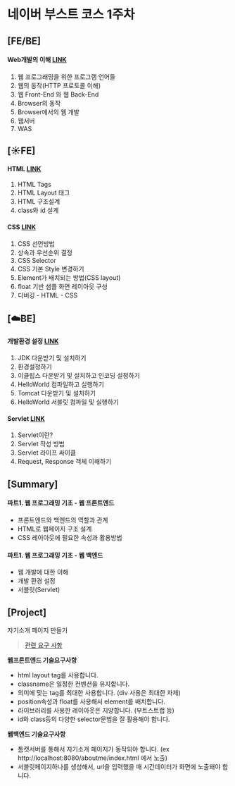 # 네이버 부스트 코스 1주차

## [FE/BE]

#### Web개발의 이해 [LINK](./1-Web-Intro/README.md)

1. 웹 프로그래밍을 위한 프로그램 언어들
2. 웹의 동작(HTTP 프로토콜 이해)
3. 웹 Front-End 와 웹 Back-End
4. Browser의 동작
5. Browser에서의 웹 개발
6. 웹서버
7. WAS

## [:sunny:FE]

#### HTML [LINK](./2-HTML/README.md)

1. HTML Tags
2. HTML Layout 태그
3. HTML 구조설계
4. class와 id 설계

#### CSS [LINK](./3-CSS/README.md)

1. CSS 선언방법
2. 상속과 우선순위 결정
3. CSS Selector
4. CSS 기본 Style 변경하기
5. Element가 배치되는 방법(CSS layout)
6. float 기반 샘플 화면 레이아웃 구성
7. 디버깅 - HTML - CSS

## [:cloud:BE]

#### 개발환경 설정 [LINK](./4-Develop-Environment/README.md)

1. JDK 다운받기 및 설치하기
2. 환경설정하기
3. 이클립스 다운받기 및 설치하고 인코딩 설정하기
4. HelloWorld 컴파일하고 실행하기
5. Tomcat 다운받기 및 설치하기
6. HelloWorld 서블릿 컴파일 및 실행하기

#### Servlet [LINK](./5-Servlet/README.md)

1. Servlet이란?
2. Servlet 작성 방법
3. Servlet 라이프 싸이클
4. Request, Response 객체 이해하기

## [Summary]

#### 파트1. 웹 프로그래밍 기초 - 웹 프론트엔드

- 프론트엔드와 백엔드의 역할과 관계
- HTML로 웹페이지 구조 설계
- CSS 레이아웃에 필요한 속성과 활용방법

#### 파트1. 웹 프로그래밍 기초 - 웹 백엔드

- 웹 개발에 대한 이해
- 개발 환경 설정
- 서블릿(Servlet)

## [Project]

자기소개 페이지 만들기

> [관련 요구 사항](https://docs.google.com/presentation/d/1Q0qZO7mEh5VFcm2riFsP0XViNaKUP7Bj5NCjiia3hyo/edit)

**웹프론트엔드 기술요구사항**

- html layout tag를 사용합니다.
- classname은 일정한 컨벤션을 유지합니다.
- 의미에 맞는 tag를 최대한 사용합니다. (div 사용은 최대한 자제)
- position속성과 float를 사용해서 element를 배치합니다.
- 라이브러리를 사용한 레이아웃은 지양합니다. (부트스트랩 등)
- id와 class등의 다양한 selector문법을 잘 활용해야 합니다.

**웹백엔드 기술요구사항**

- 톰캣서버를 통해서 자기소개 페이지가 동작되야 합니다. (ex http://localhost:8080/aboutme/index.html 에서 노출)
- 서블릿페이지하나를 생성해서, url을 입력했을 때 시간데이터가 화면에 노출돼야 합니다.
